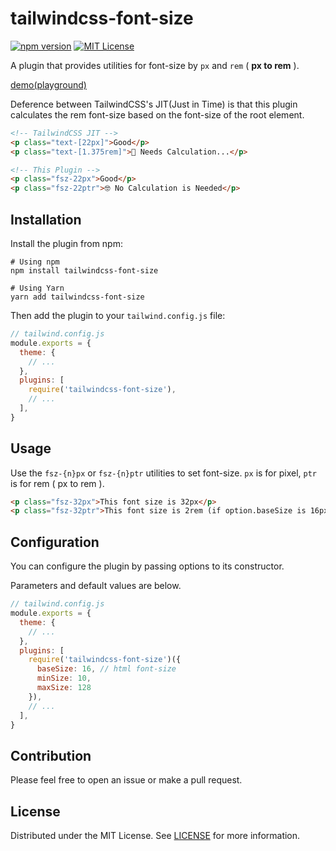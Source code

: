 # tailwindcss-font-size
[![npm version](https://badge.fury.io/js/tailwindcss-font-size.svg)](http://badge.fury.io/js/tailwindcss-font-size)
[![MIT License](http://img.shields.io/badge/license-MIT-blue.svg?style=flat)](LICENSE)

A plugin that provides utilities for font-size by `px` and `rem` ( **px to rem** ).

[demo(playground)](https://codesandbox.io/s/tailwindcss-font-size-3ixwv?file=/public/index.html)

Deference between TailwindCSS's JIT(Just in Time) is that this plugin calculates the rem font-size based on the font-size of the root element.
```html
<!-- TailwindCSS JIT -->
<p class="text-[22px]">Good</p>
<p class="text-[1.375rem]">🧮 Needs Calculation...</p>

<!-- This Plugin -->
<p class="fsz-22px">Good</p>
<p class="fsz-22ptr">🤓 No Calculation is Needed</p>
```

## Installation
Install the plugin from npm:
```
# Using npm
npm install tailwindcss-font-size

# Using Yarn
yarn add tailwindcss-font-size
```

Then add the plugin to your `tailwind.config.js` file:
```js
// tailwind.config.js
module.exports = {
  theme: {
    // ...
  },
  plugins: [
    require('tailwindcss-font-size'),
    // ...
  ],
}
```

## Usage
Use the `fsz-{n}px` or `fsz-{n}ptr` utilities to set font-size.
`px` is for pixel, `ptr` is for rem ( px to rem ).

```html
<p class="fsz-32px">This font size is 32px</p>
<p class="fsz-32ptr">This font size is 2rem (if option.baseSize is 16px)</p>
```

## Configuration
You can configure the plugin by passing options to its constructor.

Parameters and default values are below.
```js
// tailwind.config.js
module.exports = {
  theme: {
    // ...
  },
  plugins: [
    require('tailwindcss-font-size')({ 
      baseSize: 16, // html font-size
      minSize: 10,
      maxSize: 128 
    }),
    // ...
  ],
}
```

## Contribution
Please feel free to open an issue or make a pull request.

## License
Distributed under the MIT License. See [LICENSE](./LICENSE) for more information.

